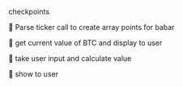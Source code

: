 checkpoints


🔹 Parse ticker call to create array points for babar

🔹 get current value of BTC and display to user 

🔹 take user input and calculate value 

🔹 show to user 


